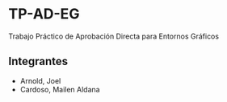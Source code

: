 # TP-AD-EG
Trabajo Práctico de Aprobación Directa para Entornos Gráficos

## Integrantes
* Arnold, Joel
* Cardoso, Mailen Aldana
